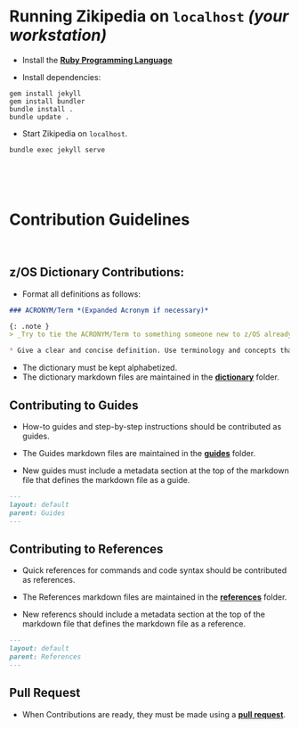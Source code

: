 # Running Zikipedia on `localhost` *(your workstation)*
* Install the **[Ruby Programming Language](https://www.ruby-lang.org/en/)**

* Install dependencies:
```shell
gem install jekyll
gem install bundler
bundle install .
bundle update .
```

* Start Zikipedia on `localhost`.
```shell
bundle exec jekyll serve
```

&nbsp;

&nbsp;

# Contribution Guidelines

&nbsp;

## z/OS Dictionary Contributions:
* Format all definitions as follows:
```markdown
### ACRONYM/Term *(Expanded Acronym if necessary)*

{: .note }
> _Try to tie the ACRONYM/Term to something someone new to z/OS already knows to help demystify the concept._

* Give a clear and concise definition. Use terminology and concepts that someone who it new already might understand.
```
* The dictionary must be kept alphabetized.
* The dictionary markdown files are maintained in the **[dictionary](dictionary)** folder.

## Contributing to Guides

* How-to guides and step-by-step instructions should be contributed as guides.

* The Guides markdown files are maintained in the **[guides](guides)** folder.

* New guides must include a metadata section at the top of the markdown file that defines the markdown file as a guide.
```markdown
---
layout: default
parent: Guides
---
```

## Contributing to References

* Quick references for commands and code syntax should be contributed as references.

* The References markdown files are maintained in the **[references](references)** folder.

* New referencs should include a metadata section at the top of the markdown file that defines the markdown file as a reference.
```markdown
---
layout: default
parent: References
---
```

## Pull Request
* When Contributions are ready, they must be made using a **[pull request](../../pulls)**.